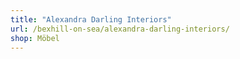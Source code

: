 ```yaml
---
title: "Alexandra Darling Interiors"
url: /bexhill-on-sea/alexandra-darling-interiors/
shop: Möbel
---
```

